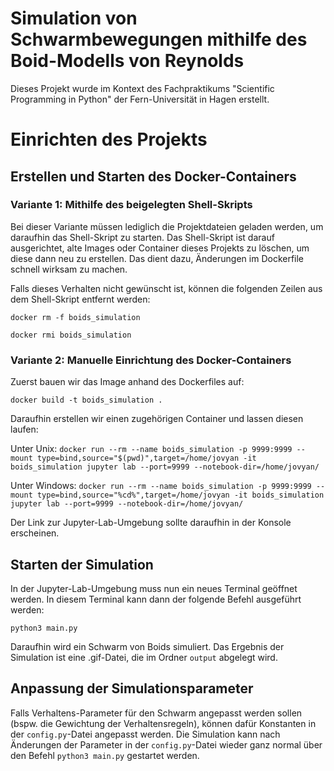 # Simulation von Schwarmbewegungen mithilfe des Boid-Modells von Reynolds

Dieses Projekt wurde im Kontext des Fachpraktikums "Scientific Programming in Python" der Fern-Universität in Hagen erstellt. 

# Einrichten des Projekts

## Erstellen und Starten des Docker-Containers

### Variante 1: Mithilfe des beigelegten Shell-Skripts

Bei dieser Variante müssen lediglich die Projektdateien geladen werden, um daraufhin das Shell-Skript zu starten.
Das Shell-Skript ist darauf ausgerichtet, alte Images oder Container dieses Projekts zu löschen, um diese dann neu zu erstellen. Das dient dazu, Änderungen im Dockerfile schnell wirksam zu machen.

Falls dieses Verhalten nicht gewünscht ist, können die folgenden Zeilen aus dem Shell-Skript entfernt werden:

```docker rm -f boids_simulation```

```docker rmi boids_simulation```

### Variante 2: Manuelle Einrichtung des Docker-Containers

Zuerst bauen wir das Image anhand des Dockerfiles auf:

```docker build -t boids_simulation .```

Daraufhin erstellen wir einen zugehörigen Container und lassen diesen laufen:

Unter Unix:
```docker run --rm --name boids_simulation -p 9999:9999 --mount type=bind,source="$(pwd)",target=/home/jovyan -it boids_simulation jupyter lab --port=9999 --notebook-dir=/home/jovyan/```

Unter Windows:
```docker run --rm --name boids_simulation -p 9999:9999 --mount type=bind,source="%cd%",target=/home/jovyan -it boids_simulation jupyter lab --port=9999 --notebook-dir=/home/jovyan/```

Der Link zur Jupyter-Lab-Umgebung sollte daraufhin in der Konsole erscheinen. 

## Starten der Simulation

In der Jupyter-Lab-Umgebung muss nun ein neues Terminal geöffnet werden. In diesem Terminal kann dann der folgende Befehl ausgeführt werden:

```python3 main.py```

Daraufhin wird ein Schwarm von Boids simuliert. Das Ergebnis der Simulation ist eine .gif-Datei, die im Ordner ```output``` abgelegt wird.

## Anpassung der Simulationsparameter

Falls Verhaltens-Parameter für den Schwarm angepasst werden sollen (bspw. die Gewichtung der Verhaltensregeln), können dafür Konstanten in der ```config.py```-Datei angepasst werden. Die Simulation kann nach Änderungen der Parameter in der ```config.py```-Datei wieder ganz normal über den Befehl ```python3 main.py``` gestartet werden.
